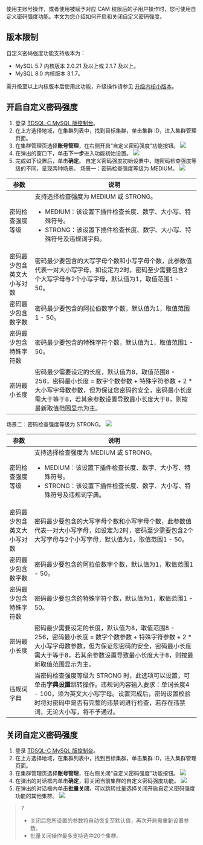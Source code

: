 使用主账号操作，或者使用被赋予对应 CAM 权限后的子用户操作时，您可使用自定义密码强度功能。本文为您介绍如何开启和关闭自定义密码强度。

## 版本限制
自定义密码强度功能支持版本为：
- MySQL 5.7 内核版本 2.0.21 及以上或 2.1.7 及以上。
- MySQL 8.0 内核版本 3.1.7。

需升级至以上内核版本后使用此功能，升级操作请参见 [升级内核小版本](https://cloud.tencent.com/document/product/1003/61541)。

## 开启自定义密码强度
1. 登录 [TDSQL-C MySQL 版控制台](https://console.cloud.tencent.com/cynosdb)。
2. 在上方选择地域，在集群列表中，找到目标集群，单击集群 ID，进入集群管理页面。
3. 在集群管理页选择**账号管理**，在右侧开启“自定义密码强度”功能按钮。
![](https://qcloudimg.tencent-cloud.cn/raw/2b88d70c9a4f877ac8970afd0c23e09c.png)
4. 在弹出的窗口下，单击**下一步**进入功能初始设置。
![](https://qcloudimg.tencent-cloud.cn/raw/658e74090115248b5c6038ad79448b56.png)
5. 完成如下设置后，单击**确定**。
自定义密码强度初始设置中，随密码检查强度等级的不同，呈现两种场景。
场景一：密码检查强度等级为 MEDIUM。
![](https://qcloudimg.tencent-cloud.cn/raw/5091e8e4255ea670503a10e602d214f2.png)
<table>
<thead><tr><th>参数</th><th>说明</th></tr></thead>
<tbody><tr>
<td>密码检查强度等级</td>
<td>支持选择检查强度为 MEDIUM 或 STRONG。<ul><li>MEDIUM：该设置下插件检查长度、数字、大小写、特殊符号。</li><li>STRONG：该设置下插件检查长度、数字、大小写、特殊符号及违规词字典。</li></ul></td></tr>
<tr>
<td>密码最少包含英文大小写对数</td>
<td>密码最少要包含的大写字母个数和小写字母个数，此参数值代表一对大小写字母，如设定为2时，密码至少需要包含2个大写字母与2个小写字母，默认值为1，取值范围1 - 50。</td></tr>
<tr>
<td>密码最少包含数字数</td>
<td>密码最少要包含的阿拉伯数字个数，默认值为1，取值范围1 - 50。</td></tr>
<tr>
<td>密码最少包含特殊字符数</td>
<td>密码最少要包含的特殊字符个数，默认值为1，取值范围1 - 50。</td></tr>
<tr>
<td>密码最小长度</td>
<td>密码最少需要设定的长度，默认值为8，取值范围8 - 256，密码最小长度 = 数字个数参数 + 特殊字符参数 + 2 * 大小写字母数参数，但为保证您密码的安全，密码最小长度需大于等于8，若其余参数设置导致最小长度大于8，则按最新取值范围显示为主。</td></tr>
</tbody></table>
场景二：密码检查强度等级为 STRONG。
<img src="https://qcloudimg.tencent-cloud.cn/raw/01b7953eb9bd516a0edfecbca2392000.png">
<table>
<thead><tr><th>参数</th><th>说明</th></tr></thead>
<tbody><tr>
<td>密码检查强度等级</td>
<td>支持选择检查强度为 MEDIUM 或 STRONG。<ul><li>MEDIUM：该设置下插件检查长度、数字、大小写、特殊符号。</li><li>STRONG：该设置下插件检查长度、数字、大小写、特殊符号及违规词字典。</li></ul></td></tr>
<tr>
<td>密码最少包含英文大小写对数</td>
<td>密码最少要包含的大写字母个数和小写字母个数，此参数值代表一对大小写字母，如设定为2时，密码至少需要包含2个大写字母与2个小写字母，默认值为1，取值范围1 - 50。</td></tr>
<tr>
<td>密码最少包含数字数</td>
<td>密码最少要包含的阿拉伯数字个数，默认值为1，取值范围1 - 50。</td>
</tr>
<tr>
<td>密码最少包含特殊字符数</td>
<td>密码最少要包含的特殊字符个数，默认值为1，取值范围1 - 50。</td></tr>
<tr>
<td>密码最小长度</td>
<td>密码最少需要设定的长度，默认值为8，取值范围8 - 256，密码最小长度 = 数字个数参数 + 特殊字符参数 + 2 * 大小写字母数参数，但为保证您密码的安全，密码最小长度需大于等于8，若其余参数设置导致最小长度大于8，则按最新取值范围显示为主。</td></tr>
<tr>
<td>违规词字典</td>
<td>当密码检查强度等级为 STRONG 时，此选项可以设置，可单击<strong>字典设置</strong>跳转操作。违规词内容输入要求：单词长度4 - 100，须为英文大小写字母。设置完成后，密码设置校验时将对密码中是否有完整的违禁词进行检查，若存在违禁词，无论大小写，将不予通过。</td></tr>
</tbody></table>

## 关闭自定义密码强度
1. 登录 [TDSQL-C MySQL 版控制台](https://console.cloud.tencent.com/cynosdb)。
2. 在上方选择地域，在集群列表中，找到目标集群，单击集群 ID，进入集群管理页面。
3. 在集群管理页选择**账号管理**，在右侧关闭“自定义密码强度”功能按钮。
![](https://qcloudimg.tencent-cloud.cn/raw/bb353e3af52f5dad62987e3f45b27d6a.png)
4. 在弹出的对话框内单击**确定**，将关闭当前集群的自定义密码强度功能。
![](https://qcloudimg.tencent-cloud.cn/raw/0835634bcff0a07716c76feb18498499.png)
5. 在弹出的对话框内单击**批量关闭**，可以跳转批量选择关闭开启自定义密码强度功能的其他集群。
![](https://qcloudimg.tencent-cloud.cn/raw/7b6de8388d7dbfb6465d478e7baebd09.png)
>?
>- 关闭后您所设置的参数将自动恢复至默认值，再次开启需重新设置参数。
>- 批量关闭操作最多支持选中20个集群。

